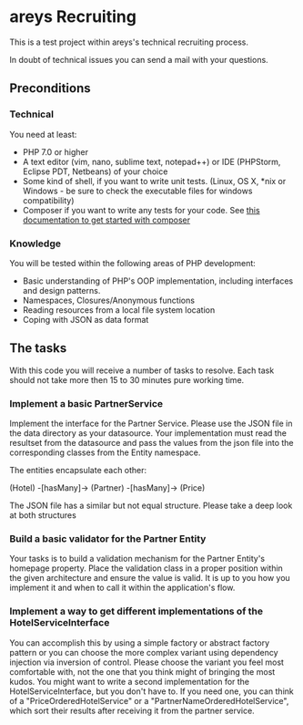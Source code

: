 # areys Recruiting
This is a test project within areys's technical recruiting process.

In doubt of technical issues you can send a mail with your questions.

## Preconditions

### Technical
You need at least:

* PHP 7.0 or higher
* A text editor (vim, nano, sublime text, notepad++) or IDE (PHPStorm, Eclipse PDT, Netbeans) of your choice
* Some kind of shell, if you want to write unit tests. (Linux, OS X, *nix or Windows - be sure to check the executable files for windows compatibility)
* Composer if you want to write any tests for your code. See [this documentation to get started with composer](http://getcomposer.org/doc/00-intro.md#installation)

### Knowledge
You will be tested within the following areas of PHP development:

* Basic understanding of PHP's OOP implementation, including interfaces and design patterns.
* Namespaces, Closures/Anonymous functions
* Reading resources from a local file system location
* Coping with JSON as data format

## The tasks
With this code you will receive a number of tasks to resolve. Each task should
not take more then 15 to 30 minutes pure working time.

### Implement a basic PartnerService

Implement the interface for the Partner Service. Please use the JSON file in the data directory as your datasource. 
Your implementation must read the resultset from the datasource and pass the values from the json file into the corresponding classes from
the Entity namespace. 

The entities encapsulate each other:

(Hotel) -[hasMany]-> (Partner) -[hasMany]-> (Price)

The JSON file has a similar but not equal structure. Please take a deep look at both structures

### Build a basic validator for the Partner Entity

Your tasks is to build a validation mechanism for the Partner Entity's homepage
property. Place the validation class in a proper position within the given
architecture and ensure the value is valid. It is up to you how you implement
it and when to call it within the application's flow.

### Implement a way to get different implementations of the HotelServiceInterface

You can accomplish this by using a simple factory or abstract factory pattern or you can choose the more complex 
variant using dependency injection via inversion of control. Please choose the variant you feel most comfortable with, not
the one that you think might of bringing the most kudos. You might want to write a second implementation for the HotelServiceInterface, but
you don't have to. If you need one, you can think of a "PriceOrderedHotelService" or a "PartnerNameOrderedHotelService", which sort their 
results after receiving it from the partner service.
